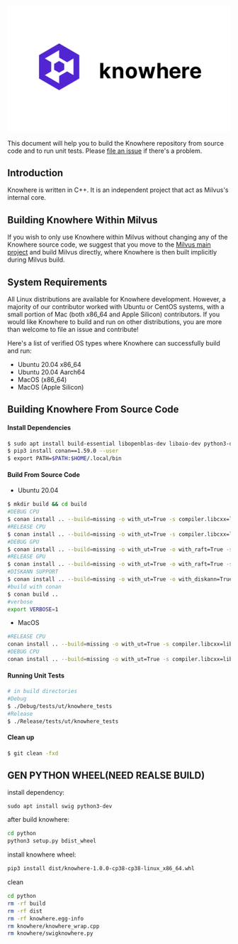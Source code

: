 <p>
    <img src="static/knowhere-logo.png" alt="Knowhere Logo"/>
</p>

This document will help you to build the Knowhere repository from source code and to run unit tests. Please [file an issue](https://github.com/milvus-io/knowhere/issues/new) if there's a problem.

## Introduction

Knowhere is written in C++. It is an independent project that act as Milvus's internal core.

## Building Knowhere Within Milvus

If you wish to only use Knowhere within Milvus without changing any of the Knowhere source code, we suggest that you move to the [Milvus main project](https://github.com/milvus-io/milvus) and build Milvus directly, where Knowhere is then built implicitly during Milvus build.

## System Requirements

All Linux distributions are available for Knowhere development. However, a majority of our contributor worked with Ubuntu or CentOS systems, with a small portion of Mac (both x86_64 and Apple Silicon) contributors. If you would like Knowhere to build and run on other distributions, you are more than welcome to file an issue and contribute!

Here's a list of verified OS types where Knowhere can successfully build and run:

- Ubuntu 20.04 x86_64
- Ubuntu 20.04 Aarch64
- MacOS (x86_64)
- MacOS (Apple Silicon)

## Building Knowhere From Source Code

#### Install Dependencies

```bash
$ sudo apt install build-essential libopenblas-dev libaio-dev python3-dev python3-pip
$ pip3 install conan==1.59.0 --user
$ export PATH=$PATH:$HOME/.local/bin
```

#### Build From Source Code

* Ubuntu 20.04

```bash
$ mkdir build && cd build
#DEBUG CPU
$ conan install .. --build=missing -o with_ut=True -s compiler.libcxx=libstdc++11 -s build_type=Debug
#RELEASE CPU
$ conan install .. --build=missing -o with_ut=True -s compiler.libcxx=libstdc++11 -s build_type=Release
#DEBUG GPU
$ conan install .. --build=missing -o with_ut=True -o with_raft=True -s compiler.libcxx=libstdc++11 -s build_type=Debug
#RELEASE GPU
$ conan install .. --build=missing -o with_ut=True -o with_raft=True -s compiler.libcxx=libstdc++11 -s build_type=Release
#DISKANN SUPPORT
$ conan install .. --build=missing -o with_ut=True -o with_diskann=True -s compiler.libcxx=libstdc++11 -s build_type=Debug/Release
#build with conan
$ conan build ..
#verbose
export VERBOSE=1
```

* MacOS

```bash
#RELEASE CPU
conan install .. --build=missing -o with_ut=True -s compiler.libcxx=libc++ -s build_type=Release
#DEBUG CPU
conan install .. --build=missing -o with_ut=True -s compiler.libcxx=libc++ -s build_type=Debug
```

#### Running Unit Tests

```bash
# in build directories
#Debug
$ ./Debug/tests/ut/knowhere_tests
#Release
$ ./Release/tests/ut/knowhere_tests
```

#### Clean up

```bash
$ git clean -fxd
```

## GEN PYTHON WHEEL(NEED REALSE BUILD)

install dependency:

```
sudo apt install swig python3-dev
```

after build knowhere:

```bash
cd python
python3 setup.py bdist_wheel
```

install knowhere wheel:

```bash
pip3 install dist/knowhere-1.0.0-cp38-cp38-linux_x86_64.whl
```

clean

```bash
cd python
rm -rf build
rm -rf dist
rm -rf knowhere.egg-info
rm knowhere/knowhere_wrap.cpp
rm knowhere/swigknowhere.py
```
